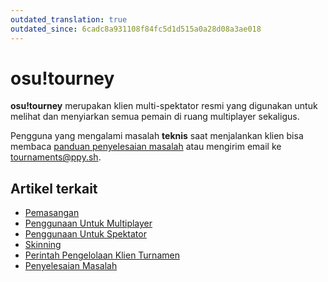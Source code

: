 ```yaml
---
outdated_translation: true
outdated_since: 6cadc8a931108f84fc5d1d515a0a28d08a3ae018
---
```


# osu!tourney

**osu!tourney** merupakan klien multi-spektator resmi yang digunakan untuk melihat dan menyiarkan semua pemain di ruang multiplayer sekaligus.

Pengguna yang mengalami masalah **teknis** saat menjalankan klien bisa membaca [panduan penyelesaian masalah](Troubleshooting) atau mengirim email ke [tournaments@ppy.sh](mailto:tournaments@ppy.sh).

## Artikel terkait

- [Pemasangan](Setup)
- [Penggunaan Untuk Multiplayer](Multiplayer_usage)
- [Penggunaan Untuk Spektator](Spectator_usage)
- [Skinning](Skinning)
- [Perintah Pengelolaan Klien Turnamen](Tournament_management_commands)
- [Penyelesaian Masalah](Troubleshooting)
